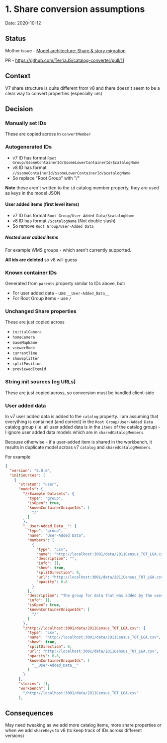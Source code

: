 # 1. Share conversion assumptions

Date: 2020-10-12

## Status

Mother issue - [Model architecture: Share & story migration ](https://github.com/terriajs/terriajs/issues/3654)

PR - https://github.com/TerriaJS/catalog-converter/pull/11

## Context

V7 share structure is quite different from v8 and there doesn't seem to be a clear way to convert properties (especially `id`s)

## Decision

### Manually set IDs

These are copied across in `convertMember`

### Autogenerated IDs

- v7 ID has format `Root Group/$someContainerId/$someLowerContainerId/$catalogName`
- v8 ID has format `//$someContainerId/$someLowerContainerId/$catalogName`
- So replace "Root Group" with "/"

**Note** these aren't written to the `id` catalog member property, they are used as keys in the model JSON

#### User added items (first level items)

- v7 ID has format `Root Group/User-Added Data/$catalogName`
- v8 ID has format `/$catalogName` (Not double slash)
- So remove `Root Group/User-Added Data`

##### Nested user added items

For example WMS groups - which aren't currently supported.

**All ids are deleted** so v8 will guess

### Known container IDs

Generated from `parents` property similar to IDs above, but:

- For user added data - use `__User-Added_Data__`
- For Root Group items - use `/`

### Unchanged Share properties

These are just copied across

- `initialCamera`
- `homeCamera`
- `baseMapName`
- `viewerMode`
- `currentTime`
- `showSplitter`
- `splitPosition`
- `previewedItemId`

### String init sources (eg URLs)

These are just copied across, so conversion must be handled client-side

### User added data

In v7 user added data is added to the `catalog` property. I am assuming that everything is contained (and correct) in the `Root Group/User-Added Data` catalog group (i.e. all user added data is in the `items` of the catalog group) - I ignore user added data models which are in `sharedCatalogMembers`.

Because otherwise - if a user-added item is shared in the workbench, it results in duplicate model across v7 `catalog` and `sharedCatalogMembers`.

For example

```json
{
  "version": "8.0.0",
  "initSources": [
    {
      "stratum": "user",
      "models": {
        "//Example Datasets": {
          "type": "group",
          "isOpen": true,
          "knownContainerUniqueIds": [
            "/"
          ]
        },
        "__User-Added_Data__": {
          "type": "group",
          "name": "User-Added Data",
          "members": [
            {
              "type": "csv",
              "name": "http://localhost:3001/data/2011Census_TOT_LGA.csv",
              "description": "",
              "info": [],
              "show": true,
              "splitDirection": 0,
              "url": "http://localhost:3001/data/2011Census_TOT_LGA.csv",
              "opacity": 0.8
            }
          ],
          "description": "The group for data that was added by the user via the Add Data panel.",
          "info": [],
          "isOpen": true,
          "knownContainerUniqueIds": [
            "/"
          ]
        },
        "/http://localhost:3001/data/2011Census_TOT_LGA.csv": {
          "type": "csv",
          "name": "http://localhost:3001/data/2011Census_TOT_LGA.csv",
          "show": true,
          "splitDirection": 0,
          "url": "http://localhost:3001/data/2011Census_TOT_LGA.csv",
          "opacity": 0.8,
          "knownContainerUniqueIds": [
            "__User-Added_Data__"
          ]
        }
      },
      "stories": [],
      "workbench": [
        "/http://localhost:3001/data/2011Census_TOT_LGA.csv"
      ],
```

## Consequences

May need tweaking as we add more catalog items, more share properties or when we add `shareKeys` to v8 (to keep track of IDs across different versions)
